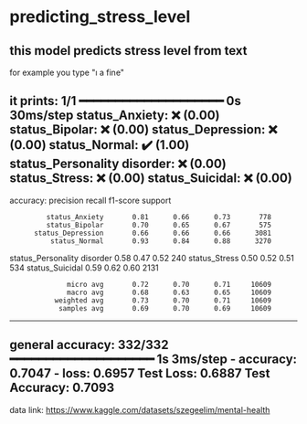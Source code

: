 # predicting_stress_level
this model predicts stress level from text
-------------------------------------------------------------------------------------------------------------
for example you type "ı a  fine"

it prints:
1/1 ━━━━━━━━━━━━━━━━━━━━ 0s 30ms/step
status_Anxiety: ❌ (0.00)
status_Bipolar: ❌ (0.00)
status_Depression: ❌ (0.00)
status_Normal: ✔️ (1.00)
status_Personality disorder: ❌ (0.00)
status_Stress: ❌ (0.00)
status_Suicidal: ❌ (0.00)
---------------------------------------------------------------------------------------------------------------
accuracy:
                             precision    recall  f1-score   support

             status_Anxiety       0.81      0.66      0.73       778
             status_Bipolar       0.70      0.65      0.67       575
          status_Depression       0.66      0.66      0.66      3081
              status_Normal       0.93      0.84      0.88      3270
status_Personality disorder       0.58      0.47      0.52       240
              status_Stress       0.50      0.52      0.51       534
            status_Suicidal       0.59      0.62      0.60      2131

                  micro avg       0.72      0.70      0.71     10609
                  macro avg       0.68      0.63      0.65     10609
               weighted avg       0.73      0.70      0.71     10609
                samples avg       0.69      0.70      0.69     10609
--------------------------------------------------------------------------------------------------------------
general accuracy:
332/332 ━━━━━━━━━━━━━━━━━━━━ 1s 3ms/step - accuracy: 0.7047 - loss: 0.6957
Test Loss: 0.6887
Test Accuracy: 0.7093
--------------------------------------------------------------------------------------------------------------
data link:
https://www.kaggle.com/datasets/szegeelim/mental-health
